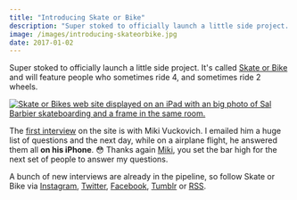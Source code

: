 ```yaml
---
title: "Introducing Skate or Bike"
description: "Super stoked to officially launch a little side project. Featuring people who sometimes ride 4, and sometimes ride 2 wheels."
image: /images/introducing-skateorbike.jpg
date: 2017-01-02
---
```

Super stoked to officially launch a little side project. It's called [Skate or Bike](https://skateorbike.com/) and will feature people who sometimes ride 4, and sometimes ride 2 wheels.

[![Skate or Bikes web site displayed on an iPad with an big photo of Sal Barbier skateboarding and a frame in the same room.](/images/introducing-skateorbike.jpg)](https://skateorbike.com/)

The [first interview](https://skateorbike.com/miki-vuckovich/) on the site is with Miki Vuckovich. I emailed him a huge list of questions and the next day, while on a airplane flight, he answered them all **on his iPhone**. 😳 Thanks again [Miki](https://www.instagram.com/mikivuckovich/), you set the bar high for the next set of people to answer my questions.

A bunch of new interviews are already in the pipeline, so follow Skate or Bike via [Instagram](https://www.instagram.com/skateorbike/), [Twitter](https://twitter.com/skateorbike/), [Facebook](https://facebook.com/skateorbikesite/), [Tumblr](http://skateorbike.tumblr.com/) or [RSS](https://skateorbike.com/feed.xml).
